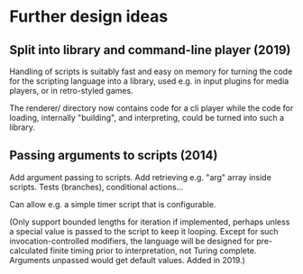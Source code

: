 Further design ideas
====================

Split into library and command-line player (2019)
-------------------------------------------------

Handling of scripts is suitably fast and easy on memory
for turning the code for the scripting language into a
library, used e.g. in input plugins for media players,
or in retro-styled games.

The renderer/ directory now contains code for a cli player
while the code for loading, internally "building", and
interpreting, could be turned into such a library.

Passing arguments to scripts (2014)
-----------------------------------

Add argument passing to scripts.
Add retrieving e.g. "arg" array inside scripts.
Tests (branches), conditional actions...

Can allow e.g. a simple timer script that is configurable.

(Only support bounded lengths for iteration if implemented,
perhaps unless a special value is passed to the script to
keep it looping. Except for such invocation-controlled
modifiers, the language will be designed for pre-calculated
finite timing prior to interpretation, not Turing complete.
Arguments unpassed would get default values. Added in 2019.)
